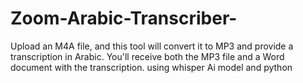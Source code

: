 # Zoom-Arabic-Transcriber-
Upload an M4A file, and this tool will convert it to MP3 and provide a transcription in Arabic. You'll receive both the MP3 file and a Word document with the transcription. using whisper Ai model and python
